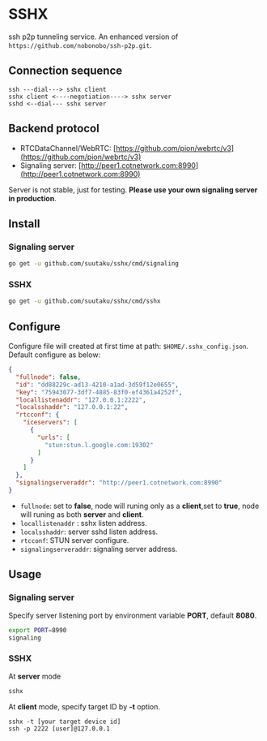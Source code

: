 # SSHX

ssh p2p tunneling service. An enhanced version of `https://github.com/nobonobo/ssh-p2p.git`.

## Connection sequence

```
ssh ---dial---> sshx client
sshx client <----negotiation----> sshx server
sshd <--dial--- sshx server
```

## Backend protocol

* RTCDataChannel/WebRTC: [https://github.com/pion/webrtc/v3](https://github.com/pion/webrtc/v3)
* Signaling server: [http://peer1.cotnetwork.com:8990](http://peer1.cotnetwork.com:8990)

Server is not stable, just for testing. **Please use your own signaling server in production**.

## Install

### Signaling server
```bash
go get -u github.com/suutaku/sshx/cmd/signaling
```

### SSHX
```bash
go get -u github.com/suutaku/sshx/cmd/sshx
```

## Configure
Configure file will created at first time at path: `$HOME/.sshx_config.json`.
Default configure as below:

```json
{
  "fullnode": false,
  "id": "dd88229c-ad13-4210-a1ad-3d59f12e0655",
  "key": "75943077-3df7-4885-83f0-ef4361a4252f",
  "locallistenaddr": "127.0.0.1:2222",
  "localsshaddr": "127.0.0.1:22",
  "rtcconf": {
    "iceservers": [
      {
        "urls": [
          "stun:stun.l.google.com:19302"
        ]
      }
    ]
  },
  "signalingserveraddr": "http://peer1.cotnetwork.com:8990"
}
```
* `fullnode`: set to **false**, node will runing only as a **client**,set to **true**, node will runing as both **server** and **client**.
* `locallistenaddr` : sshx listen address.
* `localsshaddr`: server sshd  listen address.
* `rtcconf`: STUN server configure.
* `signalingserveraddr`: signaling server address.

## Usage
### Signaling server
Specify server listening port by environment variable **PORT**, default **8080**.

```bash
export PORT=8990
signaling
```

### SSHX

At **server** mode

```bash
sshx
```
At **client** mode, specify target ID by **-t** option.

```
sshx -t [your target device id]
ssh -p 2222 [user]@127.0.0.1
```



